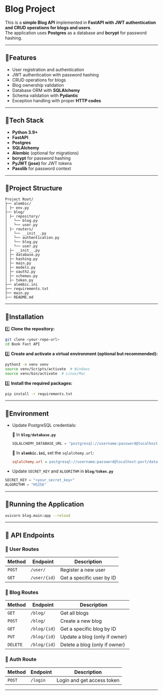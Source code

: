 # Blog Project

This is a **simple Blog API** implemented in **FastAPI with JWT authentication and CRUD operations for blogs and users**.  
The application uses **Postgres** as a database and **bcrypt** for password hashing.

---

## 🔹Features

- User registration and authentication
- JWT authentication with password hashing
- CRUD operations for blogs
- Blog ownership validation
- Database ORM with **SQLAlchemy**
- Schema validation with **Pydantic**
- Exception handling with proper **HTTP codes**

---

## 🔹Tech Stack

- **Python 3.9+**
- **FastAPI**
- **Postgres**
- **SQLAlchemy**
- **Alembic** (optional for migrations)
- **bcrypt** for password hashing
- **PyJWT (jose)** for JWT tokens
- **Passlib** for password context

---

## 🔹Project Structure

```
Project Root/
├── alembic/
│ ├─ env.py
├── blog/
│ ├─ repository/
│   └── blog.py
│   └── user.py
│ ├─ routers/
│   └── __init__.py
│   └── authentication.py
│   └── blog.py
│   └── user.py
│ ├─ __init__.py
│ ├─ database.py
│ ├─ hashing.py
│ ├─ main.py
│ ├─ models.py
│ ├─ oauth2.py
│ ├─ schemas.py
│ ├─ token.py
├── alembic.ini
├── requirements.txt
├── main.py
├── README.md
```

---

## 🔹Installation

1️⃣ **Clone the repository:**

```bash
git clone <your-repo-url>
cd Book Fast API
```

2️⃣ **Create and activate a virtual environment (optional but recommended):**

```bash
python3 -m venv venv
source venv/Scripts/activate  # Windows
source venv/bin/activate  # Linux/Mac
```

3️⃣ **Install the required packages:**

```bash
pip install -r requirements.txt
```

---

## 🔹Environment

- Update PostgreSQL credentials:

  🔸 In **`blog/database.py`**
  ```python
  SQLALCHEMY_DATABASE_URL = "postgresql://username:password@localhost:port/database_name"
  ```

  🔸 In **`alembic.ini`**, set the `sqlalchemy.url`:
  ```ini
  sqlalchemy.url = postgresql://username:password@localhost:port/database_name
  ```


- Update `SECRET_KEY` and `ALGORITHM` in **`blog/token.py`**
```python
SECRET_KEY = "<your_secret_key>"
ALGORITHM = "HS256"
```

---

## 🔹Running the Application

```bash
uvicorn blog.main:app --reload
```
---

## 📘 API Endpoints

### 🔹 User Routes

| Method  | Endpoint        | Description                |
|---------|------------------|----------------------------|
| `POST`  | `/user/`         | Register a new user        |
| `GET`   | `/user/{id}`     | Get a specific user by ID  |

### 🔹 Blog Routes

| Method  | Endpoint         | Description                            |
|---------|------------------|----------------------------------------|
| `GET`   | `/blog/`         | Get all blogs                          |
| `POST`  | `/blog/`         | Create a new blog                      |
| `GET`   | `/blog/{id}`     | Get a specific blog by ID              |
| `PUT`   | `/blog/{id}`     | Update a blog (only if owner)          |
| `DELETE`| `/blog/{id}`     | Delete a blog (only if owner)          |

### 🔹 Auth Route

| Method  | Endpoint   | Description                  |
|---------|------------|------------------------------|
| `POST`  | `/login`   | Login and get access token   |


---
